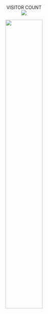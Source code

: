 <p align="center"> 
 VISITOR COUNT<br>
<img src="https://profile-counter.glitch.me/Ajutzu/count.svg"/>

<p align="center">
<img src="https://github-readme-stats.vercel.app/api/top-langs/?username=Ajutzu&theme=shadow_blue&layout=compact"width="48%"/> 
</p>  
